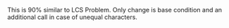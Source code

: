 This is 90% similar to LCS Problem.
Only change is base condition and an additional call in case of unequal characters.